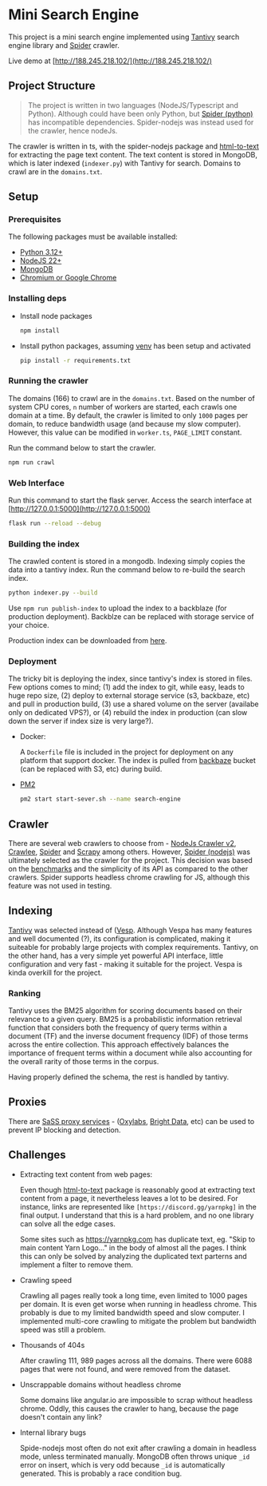# Mini Search Engine

This project is a mini search engine implemented using [Tantivy](https://github.com/quickwit-oss/tantivy) search engine library and [Spider](https://github.com/spider-rs/spider-nodejs) crawler.

Live demo at [http://188.245.218.102/](http://188.245.218.102/)

## Project Structure

> The project is written in two languages (NodeJS/Typescript and Python). Although could have been only Python, but [Spider (python)](https://github.com/spider-rs/spider-py) has incompatible dependencies. Spider-nodejs was instead used for the crawler, hence nodeJs.

The crawler is written in ts, with the spider-nodejs package and [html-to-text](https://www.npmjs.com/package/html-to-text) for extracting the page text content. The text content is stored in MongoDB, which is later indexed (`indexer.py`) with Tantivy for search. Domains to crawl are in the `domains.txt`.

## Setup

### Prerequisites
The following packages must be available installed:

* [Python 3.12+](https://www.python.org/downloads/)
* [NodeJS 22+](https://nodejs.org/en/download)
* [MongoDB](https://www.mongodb.com/docs/manual/installation/)
* [Chromium or Google Chrome](https://www.chromium.org/getting-involved/download-chromium/)

### Installing deps

* Install node packages
	```sh
	npm install
	```
* Install python packages, assuming [venv](https://docs.python.org/3/library/venv.html) has been setup and activated
	```sh
	pip install -r requirements.txt
	```

### Running the crawler

The domains (166) to crawl are in the `domains.txt`.  Based on the number of system CPU cores, `n` number of workers are started, each crawls one domain at a time.
By default, the crawler is limited to only `1000` pages per domain, to reduce bandwidth usage (and because my slow computer). However, this value can be modified in `worker.ts`, `PAGE_LIMIT` constant.

Run the command below to start the crawler.

```sh
npm run crawl
```

### Web Interface

Run this command to start the flask server. Access the search interface at [http://127.0.0.1:5000](http://127.0.0.1:5000)

```sh
flask run --reload --debug
```

### Building the index

The crawled content is stored in a mongodb. Indexing simply copies the data into a tantivy index.
Run the command below to re-build the search index.

```sh
python indexer.py --build
```

Use `npm run publish-index` to upload the index to a backblaze (for production deployment). Backblze can be replaced with storage service of your choice.

Production index can be downloaded from [here](http://188.245.218.102/download-index).


### Deployment

The tricky bit is deploying the index, since tantivy's index is stored in files. Few options comes to mind; (1) add the index to git, while easy, leads to huge repo size, (2) deploy to external storage service (s3, backbaze, etc) and pull in production build, (3) use a shared volume on the server (availabe only on dedicated VPS?), or (4) rebuild the index in production (can slow down the server if index size is very large?).


* Docker:

    A `Dockerfile` file is included in the project for deployment on any platform that support docker. The index is pulled from [backbaze](https://www.google.com/url?sa=t&source=web&rct=j&opi=89978449&url=https://www.backblaze.com/) bucket (can be replaced with S3, etc) during build.

* [PM2](https://pm2.keymetrics.io/)

    ```sh
    pm2 start start-sever.sh --name search-engine
    ```

## Crawler

There are several web crawlers to choose from - [NodeJs Crawler v2](https://www.npmjs.com/package/crawler), [Crawlee](https://crawlee.dev/python/api), [Spider](https://github.com/spider-rs/spider-nodejs) and [Scrapy](https://docs.scrapy.org/en/latest) among others. However, [Spider (nodejs)](https://github.com/spider-rs/spider-nodejs) was ultimately selected as the crawler for the project. This decision was based on the [benchmarks](https://github.com/spider-rs/spider-nodejs?tab=readme-ov-file#benchmarks) and the simplicity of its API as compared to the other crawlers. Spider supports headless chrome crawling for JS, although this feature was not used in testing.

## Indexing

[Tantivy](https://github.com/quickwit-oss/tantivy) was selected instead of ([Vesp](https://docs.vespa.ai/en/getting-started.html). Although Vespa has many features and well documented (?), its configuration is complicated, making it suiteable for probably large projects with complex requirements.
Tantivy, on the other hand, has a very simple yet powerful API interface, little configuration and very fast - making it suitable for the project. Vespa is kinda overkill for the project.

### Ranking
Tantivy uses the BM25 algorithm for scoring documents based on their relevance to a given query. BM25 is a probabilistic information retrieval function that considers both the frequency of query terms within a document (TF) and the inverse document frequency (IDF) of those terms across the entire collection. This approach effectively balances the importance of frequent terms within a document while also accounting for the overall rarity of those terms in the corpus.

Having properly defined the schema, the rest is handled by tantivy.

## Proxies

There are [SaSS proxy services](https://medium.com/zenrows/web-scraping-proxy-bd30a219e265) - ([Oxylabs](https://oxylabs.io/products/socks5-proxies), [Bright Data](https://brightdata.com/), etc) can be used to prevent IP blocking and detection.

## Challenges

* Extracting text content from web pages:

    Even though [html-to-text](https://www.npmjs.com/package/html-to-text) package is reasonably good at extracting text content from a page, it nevertheless leaves a lot to be desired. For instance, links are represented like `[https://discord.gg/yarnpkg]` in the final output. I understand that this is a hard problem, and no one library can solve all the edge cases.

    Some sites such as https://yarnpkg.com has duplicate text, eg.  "Skip to main content Yarn Logo..." in the body of almost all the pages. I think this can only be solved by analyzing the duplicated text parterns and implement a filter to remove them.

* Crawling speed

    Crawling all pages really took a long time, even limited to 1000 pages per domain. It is even get worse when running in headless chrome. This probably is due to my limited bandwidth speed and slow computer. I implemented multi-core crawling to mitigate the problem but bandwidth speed was still a problem.

* Thousands of 404s

    After crawling 111, 989 pages across all the domains. There were 6088 pages that were not found, and were removed from the dataset.

* Unscrappable domains without headless chrome

    Some domains like angular.io are impossible to scrap without headless chrome. Oddly, this  causes the crawler to hang, because the page doesn't contain any link?

* Internal library bugs

  Spide-nodejs most often do not exit after crawling a domain in headless mode, unless terminated manually.
  MongoDB often throws unique `_id` error on insert, which is very odd because `_id` is automatically generated. This is probably a race condition bug.

